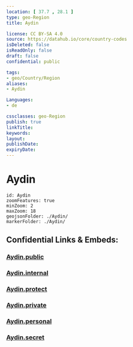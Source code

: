 ```yaml
---
location: [ 37.7 , 28.1 ] 
type: geo-Region
title: Aydin

license: CC BY-SA 4.0
source: https://datahub.io/core/country-codes
isDeleted: false
isReadOnly: false
draft: false
confidential: public

tags:
- geo/Country/Region
aliases:
- Aydin

Languages:
- de

cssclasses: geo-Region
publish: true
linkTitle: 
keywords: 
layout: 
publishDate: 
expiryDate: 
---
```


# Aydin

```leaflet
id: Aydin
zoomFeatures: true 
minZoom: 2 
maxZoom: 18
geojsonFolder: ./Aydin/
markerFolder: ./Aydin/
```


## Confidential Links & Embeds: 

### [Aydin.public](/_public/\Earth\Continent\Europe\Europe~East\Turkey\Provinces~TurkeyAydin.public.md) 

### [Aydin.internal](/_internal/\Earth\Continent\Europe\Europe~East\Turkey\Provinces~TurkeyAydin.internal.md) 

### [Aydin.protect](/_protect/\Earth\Continent\Europe\Europe~East\Turkey\Provinces~TurkeyAydin.protect.md) 

### [Aydin.private](/_private/\Earth\Continent\Europe\Europe~East\Turkey\Provinces~TurkeyAydin.private.md) 

### [Aydin.personal](/_personal/\Earth\Continent\Europe\Europe~East\Turkey\Provinces~TurkeyAydin.personal.md) 

### [Aydin.secret](/_secret/\Earth\Continent\Europe\Europe~East\Turkey\Provinces~TurkeyAydin.secret.md)

